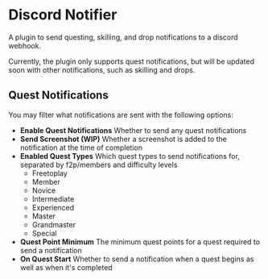 # Discord Notifier
A plugin to send questing, skilling, and drop notifications to a discord webhook.

Currently, the plugin only supports quest notifications, but will be updated soon with other notifications, such as skilling and drops.

## Quest Notifications
You may filter what notifications are sent with the following options:
- **Enable Quest Notifications** Whether to send any quest notifications
- **Send Screenshot (WIP)** Whether a screenshot is added to the notification at the time of completion
- **Enabled Quest Types** Which quest types to send notifications for, separated by f2p/members and difficulty levels
  - Freetoplay
  - Member
  - Novice
  - Intermediate
  - Experienced
  - Master
  - Grandmaster
  - Special
- **Quest Point Minimum** The minimum quest points for a quest required to send a notification
- **On Quest Start** Whether to send a notification when a quest begins as well as when it's completed